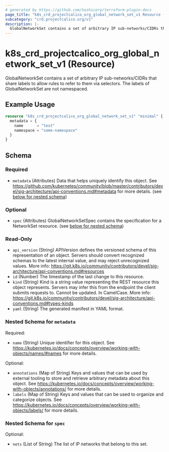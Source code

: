 ```yaml
---
# generated by https://github.com/hashicorp/terraform-plugin-docs
page_title: "k8s_crd_projectcalico_org_global_network_set_v1 Resource - terraform-provider-k8s"
subcategory: "crd.projectcalico.org/v1"
description: |-
  GlobalNetworkSet contains a set of arbitrary IP sub-networks/CIDRs that share labels to allow rules to refer to them via selectors.  The labels of GlobalNetworkSet are not namespaced.
---
```


# k8s_crd_projectcalico_org_global_network_set_v1 (Resource)

GlobalNetworkSet contains a set of arbitrary IP sub-networks/CIDRs that share labels to allow rules to refer to them via selectors.  The labels of GlobalNetworkSet are not namespaced.

## Example Usage

```terraform
resource "k8s_crd_projectcalico_org_global_network_set_v1" "minimal" {
  metadata = {
    name      = "test"
    namespace = "some-namespace"
  }
}
```

<!-- schema generated by tfplugindocs -->
## Schema

### Required

- `metadata` (Attributes) Data that helps uniquely identify this object. See https://github.com/kubernetes/community/blob/master/contributors/devel/sig-architecture/api-conventions.md#metadata for more details. (see [below for nested schema](#nestedatt--metadata))

### Optional

- `spec` (Attributes) GlobalNetworkSetSpec contains the specification for a NetworkSet resource. (see [below for nested schema](#nestedatt--spec))

### Read-Only

- `api_version` (String) APIVersion defines the versioned schema of this representation of an object. Servers should convert recognized schemas to the latest internal value, and may reject unrecognized values. More info: https://git.k8s.io/community/contributors/devel/sig-architecture/api-conventions.md#resources
- `id` (Number) The timestamp of the last change to this resource.
- `kind` (String) Kind is a string value representing the REST resource this object represents. Servers may infer this from the endpoint the client submits requests to. Cannot be updated. In CamelCase. More info: https://git.k8s.io/community/contributors/devel/sig-architecture/api-conventions.md#types-kinds
- `yaml` (String) The generated manifest in YAML format.

<a id="nestedatt--metadata"></a>
### Nested Schema for `metadata`

Required:

- `name` (String) Unique identifier for this object. See https://kubernetes.io/docs/concepts/overview/working-with-objects/names/#names for more details.

Optional:

- `annotations` (Map of String) Keys and values that can be used by external tooling to store and retrieve arbitrary metadata about this object. See https://kubernetes.io/docs/concepts/overview/working-with-objects/annotations/ for more details.
- `labels` (Map of String) Keys and values that can be used to organize and categorize objects. See https://kubernetes.io/docs/concepts/overview/working-with-objects/labels/ for more details.


<a id="nestedatt--spec"></a>
### Nested Schema for `spec`

Optional:

- `nets` (List of String) The list of IP networks that belong to this set.


